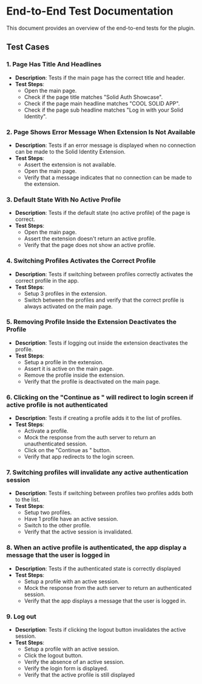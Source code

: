 # End-to-End Test Documentation

This document provides an overview of the end-to-end tests for the plugin.

## Test Cases

### 1. Page Has Title And Headlines

- **Description**: Tests if the main page has the correct title and header.
- **Test Steps**:
  - Open the main page.
  - Check if the page title matches "Solid Auth Showcase".
  - Check if the page main headline matches "COOL SOLID APP".
  - Check if the page sub headline matches "Log in with your Solid Identity".

### 2. Page Shows Error Message When Extension Is Not Available

- **Description**: Tests if an error message is displayed when no connection can be made to the Solid Identity Extension.
- **Test Steps**:
  - Assert the extension is not available. 
  - Open the main page.
  - Verify that a message indicates that no connection can be made to the extension.

### 3. Default State With No Active Profile

- **Description**: Tests if the default state (no active profile) of the page is correct.
- **Test Steps**:
  - Open the main page.
  - Assert the extension doesn't return an active profile.
  - Verify that the page does not show an active profile.

### 4. Switching Profiles Activates the Correct Profile

- **Description**: Tests if switching between profiles correctly activates the correct profile in the app.
- **Test Steps**:
  - Setup 3 profiles in the extension.
  - Switch between the profiles and verify that the correct profile is always activated on the main page.

### 5. Removing Profile Inside the Extension Deactivates the Profile

- **Description**: Tests if logging out inside the extension deactivates the profile.
- **Test Steps**:
  - Setup a profile in the extension.
  - Assert it is active on the main page.
  - Remove the profile inside the extension.
  - Verify that the profile is deactivated on the main page.

### 6. Clicking on the "Continue as <profile>" will redirect to login screen if active profile is not authenticated

- **Description**: Tests if creating a profile adds it to the list of profiles.
- **Test Steps**:
  - Activate a profile.
  - Mock the response from the auth server to return an unauthenticated session.
  - Click on the "Continue as <profile>" button.
  - Verify that app redirects to the login screen.

### 7. Switching profiles will invalidate any active authentication session

- **Description**: Tests if switching between profiles two profiles adds both to the list.
- **Test Steps**:
  - Setup two profiles.
  - Have 1 profile have an active session.
  - Switch to the other profile.
  - Verify that the active session is invalidated.

### 8. When an active profile is authenticated, the app display a message that the user is logged in

- **Description**: Tests if the authenticated state is correctly displayed
- **Test Steps**:
  - Setup a profile with an active session.
  - Mock the response from the auth server to return an authenticated session.
  - Verify that the app displays a message that the user is logged in.

### 9. Log out

- **Description**: Tests if clicking the logout button invalidates the active session.
- **Test Steps**:
  - Setup a profile with an active session.
  - Click the logout button.
  - Verify the absence of an active session.
  - Verify the login form is displayed.
  - Verify that the active profile is still displayed

